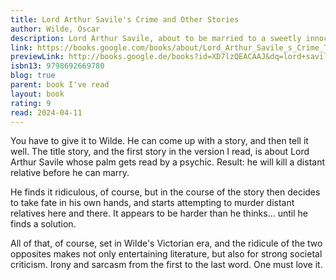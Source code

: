 ```yaml
---
title: Lord Arthur Savile's Crime and Other Stories
author: Wilde, Oscar
description: Lord Arthur Savile, about to be married to a sweetly innocent maiden, learns to his horror that a psychic can see a crime of violence in his palm. The clairvoyant tells Saville that before he can marry his beloved, he must murder a distant relative. What follows is a hilarious account of Lord Saville's various failed attempts through poison, explosives and more to do the terrible deed. After the last frustrating attempt he decides he rather murder the psychic instead!
link: https://books.google.com/books/about/Lord_Arthur_Savile_s_Crime_The_Portrait.html?hl=&id=XD7lzQEACAAJ
previewLink: http://books.google.de/books?id=XD7lzQEACAAJ&dq=lord+saville+crime&hl=&as_pt=BOOKS&cd=5&source=gbs_api
isbn13: 9798692669780
blog: true
parent: book I've read
layout: book
rating: 9
read: 2024-04-11
---
```


You have to give it to Wilde.  He can come up with a story, and then tell it well.  The title story, and the first story in the version I read, is about Lord Arthur Savile whose palm gets read by a psychic. Result: he will kill a distant relative before he can marry.

He finds it ridiculous, of course, but in the course of the story then decides to take fate in his own hands, and starts attempting to murder distant relatives here and there.  It appears to be harder than he thinks... until he finds a solution.

All of that, of course, set in Wilde's Victorian era, and the ridicule of the two opposites makes not only entertaining literature, but also for strong societal criticism.  Irony and sarcasm from the first to the last word.  One must love it.